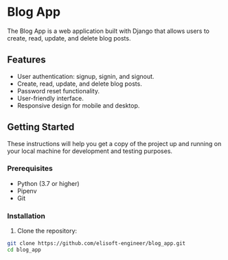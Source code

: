 # Blog App

The Blog App is a web application built with Django that allows users to create, read, update, and delete blog posts.

## Features

- User authentication: signup, signin, and signout.
- Create, read, update, and delete blog posts.
- Password reset functionality.
- User-friendly interface.
- Responsive design for mobile and desktop.

## Getting Started

These instructions will help you get a copy of the project up and running on your local machine for development and testing purposes.

### Prerequisites

- Python (3.7 or higher)
- Pipenv
- Git

### Installation

1. Clone the repository:

```bash
git clone https://github.com/elisoft-engineer/blog_app.git
cd blog_app

